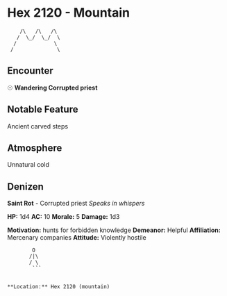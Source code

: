 # Hex 2120 - Mountain
```
    /\   /\   /\
   /  \_/  \_/  \
  /            \
 /              \
```

## Encounter

☉ **Wandering Corrupted priest**

## Notable Feature

Ancient carved steps

## Atmosphere

Unnatural cold

## Denizen

**Saint Rot** - Corrupted priest
*Speaks in whispers*

**HP:** 1d4 **AC:** 10 **Morale:** 5
**Damage:** 1d3

**Motivation:** hunts for forbidden knowledge
**Demeanor:** Helpful
**Affiliation:** Mercenary companies
**Attitude:** Violently hostile

```
        O
       /|\
       / \
        ```


**Location:** Hex 2120 (mountain)
